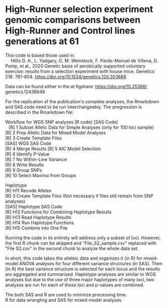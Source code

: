 # High-Runner selection experiment genomic comparisons between High-Runner and Control lines generations at 61

This code is based those used in: \
&emsp;	Hillis D. A., L. Yadgary, G. M. Weinstock, F. Pardo-Manuel de Villena, D. Pomp, et al., 2020 Genetic 
	basis of aerobically supported voluntary exercise: results from a selection experiment with house mice. 
	Genetics 216: 781–804. https://doi.org/10.1534/genetics.120.303668


Data can be found either in the at figshare: https://doi.org/10.25386/ genetics.12436649

For the replication of the publication's complete analyses, the Rmarkdown and SAS code need to be run 
interchangeably. The progression is described in the Rmarkdown file:

Workflow for WGS SNP analyses [R code] [SAS Code]\
&ensp;  [R] 1 Subset Allelic Data for Simple Analyses (only for 100 loci sample)\
  [R] 2 Prep Allelic Data for Mixed Model Analyses\
  [R] 3 Create Template Files\
  [SAS] WGS SAS Code\
  [R] 4 Merge Results
  [R] 5 AIC Model Selection\
  [R] 6 Identify P-Value\
  [R] 7 No Within-Line Variance\
  [R] 8 Write Results\
  [R] 9 Group SNPs\
  [R] 10 Select Maxima from Groups

Haplotype\
  [R] H11 Recode Alleles\
  [R] 3 Create Template Files (Not necessary if files still remain from SNP analyses)\
  [SAS] Haplotype SAS Code\
  [R] H12 Functions for Combining Haplotype Results\
  [R] H13 Read Haplotype Results\
  [R] H14 Run Haplotype Functions\
  [R] H15 Combine into One File
 
Running the code in its entirety will address only a subset of loci. However, the first R chunk can be 
skipped and "File_S2_sample.csv" replaced with "File S2.csv" in the second chunk to analyze the whole data
set.

In short, this code takes the alleleic data and organizes it (in R) for mixed-model ANOVA analyses for four 
different variance structures (in SAS). Then (in R) the best variance structure is selected for each locus 
and the results are aggregated and summarized. Haplotype analyses are similar to WGS analyses but due to 
the use of three major haplotypes of many loci, two analyses are run for each of these loci and p-values 
are combined. 

The both SAS and R are used to minimize processing time. \
R for data wrangling and SAS for mixed-model analyses.